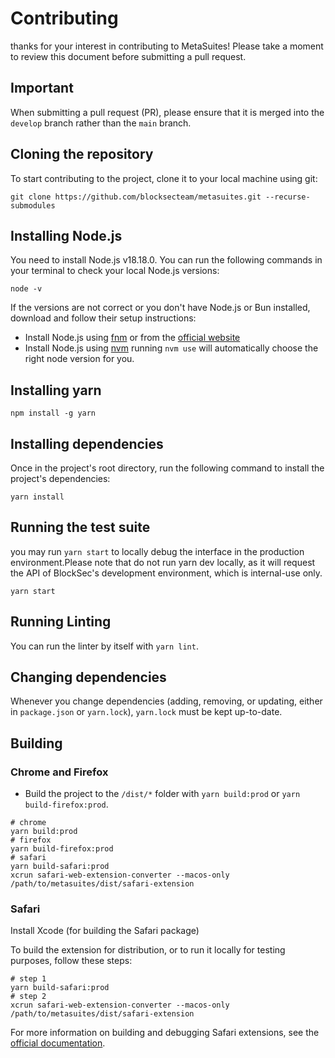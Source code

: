 # Contributing

thanks for your interest in contributing to MetaSuites! Please take a moment to review this document before submitting a pull request.

## Important

When submitting a pull request (PR), please ensure that it is merged into the `develop` branch rather than the `main` branch.

## Cloning the repository

To start contributing to the project, clone it to your local machine using git:

```shell
git clone https://github.com/blocksecteam/metasuites.git --recurse-submodules
```

## Installing Node.js

You need to install Node.js v18.18.0. You can run the following commands in your terminal to check your local Node.js versions:

```shell
node -v
```

If the versions are not correct or you don't have Node.js or Bun installed, download and follow their setup instructions:

- Install Node.js using [fnm](https://github.com/Schniz/fnm) or from the [official website](https://nodejs.org)
- Install Node.js using [nvm](https://github.com/nvm-sh/nvm#installing-and-updating) running `nvm use` will automatically choose the right node version for you.

## Installing yarn

```shell
npm install -g yarn
```

## Installing dependencies

Once in the project's root directory, run the following command to install the project's dependencies:

```shell
yarn install
```

## Running the test suite

you may run `yarn start` to locally debug the interface in the production environment.Please note that do not run yarn dev locally, as it will request the API of BlockSec's development environment, which is internal-use only.

```shell
yarn start
```

## Running Linting

You can run the linter by itself with `yarn lint`.

## Changing dependencies

Whenever you change dependencies (adding, removing, or updating, either in `package.json` or `yarn.lock`), `yarn.lock` must be kept up-to-date.

## Building

### Chrome and Firefox

- Build the project to the `/dist/*` folder with `yarn build:prod` or `yarn build-firefox:prod`.

```shell
# chrome
yarn build:prod
# firefox
yarn build-firefox:prod
# safari
yarn build-safari:prod
xcrun safari-web-extension-converter --macos-only /path/to/metasuites/dist/safari-extension
```

### Safari

Install Xcode (for building the Safari package)

To build the extension for distribution, or to run it locally for testing purposes, follow these steps:

```shell
# step 1
yarn build-safari:prod
# step 2
xcrun safari-web-extension-converter --macos-only /path/to/metasuites/dist/safari-extension
```

For more information on building and debugging Safari extensions, see the [official documentation](https://developer.apple.com/documentation/safariservices/safari_web_extensions/).

